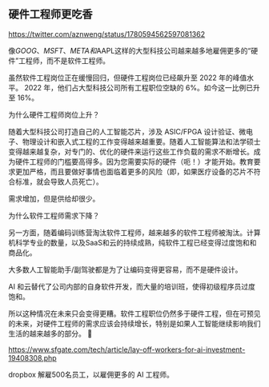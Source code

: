 ## 硬件工程师更吃香

https://twitter.com/aznweng/status/1780594562597081362

像$GOOG 、MSFT 、META和$AAPL这样的大型科技公司越来越多地雇佣更多的“硬件”工程师，而不是软件工程师。

虽然软件工程岗位正在缓慢回归，但硬件工程岗位已经飙升至 2022 年的峰值水平。 2022 年，他们占大型科技公司所有工程职位空缺的 6%。如今这一比例已升至 16%。

为什么硬件工程师岗位上升？

随着大型科技公司打造自己的人工智能芯片，涉及 ASIC/FPGA 设计验证、微电子、物理设计和嵌入式工程的工作变得越来越重要。随着人工智能算法和法学硕士变得越来越复杂，对专门的、优化的硬件来运行这些工作负载的需求不断增长。成为硬件工程师的门槛要高得多。因为您需要实际的硬件（呃！）才能开始。教育要求更加严格，而且要做好事情也面临着更多的风险（即，如果医疗设备的芯片不符合标准，就会导致人员死亡）。

需求增加，但是供给却很少。

为什么软件工程师需求下降？

另一方面，随着编码训练营淘汰软件工程师，越来越多的软件工程师被淘汰。计算机科学专业的数量，以及SaaS和云的持续成熟，纯软件工程已经变得过度饱和和商品化。

大多数人工智能助手/副驾驶都是为了让编码变得更容易，而不是硬件设计。

AI 和云替代了公司内部的自身软件开发，而大量的培训班，使得初级程序员过度饱和。

所以这种情况在未来只会变得更糟。软件工程职位仍然多于硬件工程，但在可预见的未来，对硬件工程师的需求应该会持续增长，特别是如果人工智能继续影响我们生活的越来越多的部分。  🤮

https://www.sfgate.com/tech/article/lay-off-workers-for-ai-investment-19408308.php

dropbox 解雇500名员工，以雇佣更多的 AI 工程师。